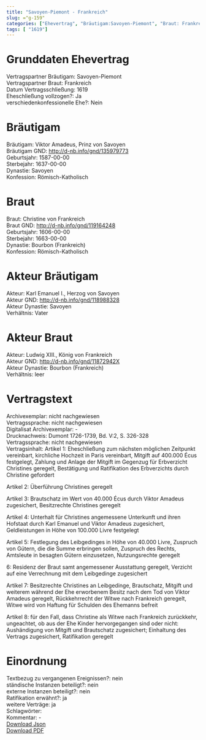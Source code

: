 ```yaml
---
title: "Savoyen-Piemont - Frankreich"
slug: ="g-159"
categories: ["Ehevertrag", "Bräutigam:Savoyen-Piemont", "Braut: Frankreich", "Eheschließung vollzogen?:Ja", "verschiedenkonfessionelle Ehe?:Nein", "Dynastie Bräutigam:Savoyen", "Akteur Bräutigam:Karl Emanuel I., Herzog von Savoyen", "Akteur Braut:Ludwig XIII., König von Frankreich", "Textbezug?:nein", "Ständisch?:nein", "Ratifikation?:ja", "Sonstiges?:ja", "Bräutigam:Savoyen-Piemont", "Braut: Frankreich"]
tags: [ "1619"]
---
```

<!--more-->

# Grunddaten Ehevertrag

Vertragspartner Bräutigam: Savoyen-Piemont<br>
Vertragspartner Braut: Frankreich<br>
Datum Vertragsschließung: 1619<br>
Eheschließung vollzogen?: Ja<br>
verschiedenkonfessionelle Ehe?: Nein<br>
# Bräutigam

Bräutigam: Viktor Amadeus, Prinz von Savoyen<br>
Bräutigam GND: http://d-nb.info/gnd/135979773<br>
Geburtsjahr: 1587-00-00<br>
Sterbejahr: 1637-00-00<br>
Dynastie: Savoyen<br>
Konfession: Römisch-Katholisch<br>
# Braut

Braut: Christine von Frankreich<br>
Braut GND: http://d-nb.info/gnd/119164248<br>
Geburtsjahr: 1606-00-00<br>
Sterbejahr: 1663-00-00<br>
Dynastie: Bourbon (Frankreich)<br>
Konfession: Römisch-Katholisch<br>
# Akteur Bräutigam

Akteur: Karl Emanuel I., Herzog von Savoyen<br>
Akteur GND: http://d-nb.info/gnd/118988328<br>
Akteur Dynastie: Savoyen<br>
Verhältnis: Vater<br>
# Akteur Braut

Akteur: Ludwig XIII., König von Frankreich<br>
Akteur GND: http://d-nb.info/gnd/11872942X<br>
Akteur Dynastie: Bourbon (Frankreich)<br>
Verhältnis: leer<br>
# Vertragstext

Archivexemplar: nicht nachgewiesen<br>
Vertragssprache: nicht nachgewiesen<br>
Digitalisat Archivexemplar: -<br>
Drucknachweis: Dumont 1726-1739, Bd. V:2, S. 326-328<br>
Vertragssprache: nicht nachgewiesen<br>
Vertragsinhalt: Artikel 1: Eheschließung zum nächsten möglichen Zeitpunkt vereinbart, kirchliche Hochzeit in Paris vereinbart, Mitgift auf 400.000 Écus festgelegt, Zahlung und Anlage der Mitgift im Gegenzug für Erbverzicht Christines geregelt, Bestätigung und Ratifikation des Erbverzichts durch Christine gefordert

Artikel 2: Überführung Christines geregelt

Artikel 3: Brautschatz im Wert von 40.000 Écus durch Viktor Amadeus zugesichert, Besitzrechte Christines geregelt

Artikel 4: Unterhalt für Christines angemessene Unterkunft und ihren Hofstaat durch Karl Emanuel und Viktor Amadeus zugesichert, Geldleistungen in Höhe von 100.000 Livre festgelegt

Artikel 5: Festlegung des Leibgedinges in Höhe von 40.000 Livre, Zuspruch von Gütern, die die Summe erbringen sollen, Zuspruch des Rechts, Amtsleute in besagten Gütern einzusetzen, Nutzungsrechte geregelt

6: Residenz der Braut samt angemessener Ausstattung geregelt, Verzicht auf eine Verrechnung mit dem Leibgedinge zugesichert

Artikel 7: Besitzrechte Christines an Leibgedinge, Brautschatz, Mitgift und weiterem während der Ehe erworbenem Besitz nach dem Tod von Viktor Amadeus geregelt, Rückkehrrecht der Witwe nach Frankreich geregelt, Witwe wird von Haftung für Schulden des Ehemanns befreit 

Artikel 8: für den Fall, dass Christine als Witwe nach Frankreich zurückkehr, ungeachtet, ob aus der Ehe Kinder hervorgegangen sind oder nicht: Aushändigung von Mitgift und Brautschatz zugesichert; Einhaltung des Vertrags zugesichert, Ratifikation geregelt<br>
# Einordnung

Textbezug zu vergangenen Ereignissen?: nein<br>
ständische Instanzen beteiligt?: nein<br>
externe Instanzen beteiligt?: nein<br>
Ratifikation erwähnt?: ja<br>
weitere Verträge: ja<br>
Schlagwörter: <br>
Kommentar: -<br>
[Download Json](/vertraege/vertrag-159.json)<br>
[Download PDF](/vertraege/v36.pdf)